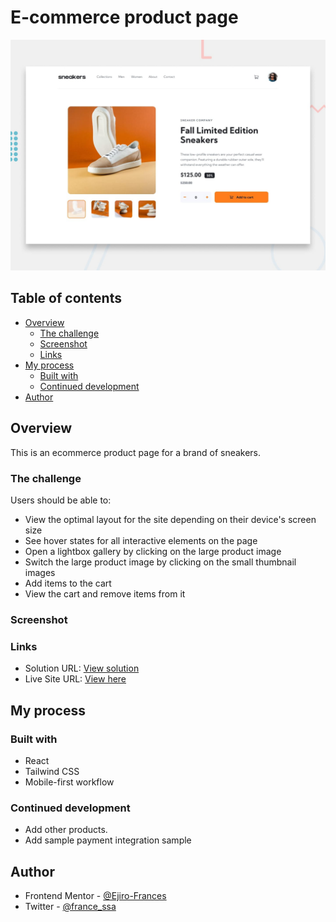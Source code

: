 # E-commerce product page

![Design preview for the E-commerce product page coding challenge](./public/design/desktop-preview.jpg)

## Table of contents

- [Overview](#overview)
  - [The challenge](#the-challenge)
  - [Screenshot](#screenshot)
  - [Links](#links)
- [My process](#my-process)
  - [Built with](#built-with)
  - [Continued development](#continued-development)
- [Author](#author)

## Overview

This is an ecommerce product page for a brand of sneakers.

### The challenge

Users should be able to:

- View the optimal layout for the site depending on their device's screen size
- See hover states for all interactive elements on the page
- Open a lightbox gallery by clicking on the large product image
- Switch the large product image by clicking on the small thumbnail images
- Add items to the cart
- View the cart and remove items from it

### Screenshot

<!-- ![](./puscreenshot.jpg) -->

### Links

- Solution URL: [View solution](https://github.com/Ejiro-Frances/ecommerce-sneakers.git)
- Live Site URL: [View here](https://ecommerce-sneakers-lilac.vercel.app/)

## My process

### Built with

- React
- Tailwind CSS
- Mobile-first workflow

### Continued development

- Add other products.
- Add sample payment integration sample

## Author

- Frontend Mentor - [@Ejiro-Frances](https://www.frontendmentor.io/profile/Ejiro-Frances)
- Twitter - [@france_ssa](https://www.x.com/france_ssa)
